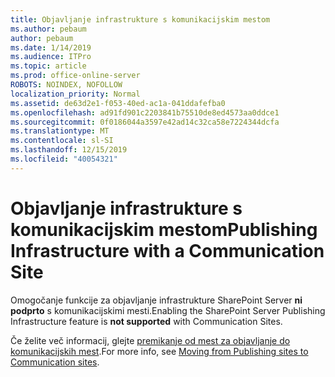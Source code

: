 ```yaml
---
title: Objavljanje infrastrukture s komunikacijskim mestom
ms.author: pebaum
author: pebaum
ms.date: 1/14/2019
ms.audience: ITPro
ms.topic: article
ms.prod: office-online-server
ROBOTS: NOINDEX, NOFOLLOW
localization_priority: Normal
ms.assetid: de63d2e1-f053-40ed-ac1a-041ddafefba0
ms.openlocfilehash: ad91fd901c2203841b75510de8ed4573aa0ddce1
ms.sourcegitcommit: 0f0186044a3597e42ad14c32ca58e7224344dcfa
ms.translationtype: MT
ms.contentlocale: sl-SI
ms.lasthandoff: 12/15/2019
ms.locfileid: "40054321"
---
```

# <a name="publishing-infrastructure-with-a-communication-site"></a><span data-ttu-id="d8380-102">Objavljanje infrastrukture s komunikacijskim mestom</span><span class="sxs-lookup"><span data-stu-id="d8380-102">Publishing Infrastructure with a Communication Site</span></span>


<span data-ttu-id="d8380-103">Omogočanje funkcije za objavljanje infrastrukture SharePoint Server **ni podprto** s komunikacijskimi mesti.</span><span class="sxs-lookup"><span data-stu-id="d8380-103">Enabling the SharePoint Server Publishing Infrastructure feature is **not supported** with Communication Sites.</span></span> 
  
<span data-ttu-id="d8380-104">Če želite več informacij, glejte [premikanje od mest za objavljanje do komunikacijskih mest](https://docs.microsoft.com/sharepoint/publishing-sites-classic-to-modern-experience).</span><span class="sxs-lookup"><span data-stu-id="d8380-104">For more info, see [Moving from Publishing sites to Communication sites](https://docs.microsoft.com/sharepoint/publishing-sites-classic-to-modern-experience).</span></span> 
  

